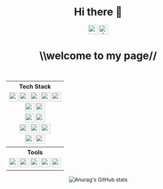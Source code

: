 

<div align="center">

 <h1>Hi there 👋</h1>

<a href="mailto:reba112119@gmail.com"><img alt="gmail-link" height="25" src="https://img.shields.io/badge/Gmail-d14836?style=flat-square&logo=Gmail&&logoColor=white"/></a>
<a href="https://velog.io/@coldline1125/posts"><img alt="vlog-link" height="25" src="https://img.shields.io/badge/Tech blog-20C997?style=flat-square&logo=Velog&&logoColor=white"/></a>

# \\\welcome to my page//

<br/>

 <table align="center">                      <!-- 기술스텍 테이블 -->
  <!--기술 스택-->
  <tr>
   <th>Tech Stack</th>
  </tr>
  <tr>
    <td align="center">
     <img src="https://img.shields.io/badge/Java-F8981D?style=flat-square&logo=java&logoColor=white" height=25px />
     <img src="https://img.shields.io/badge/JavaSelenium-43B02A?style=flat-square&logo=selenium&logoColor=white" height=25px />
     <img src="https://img.shields.io/badge/JavaScript-F7DF1E?style=flat-square&logo=javascript&logoColor=white" height=25px />
     <img src="https://img.shields.io/badge/HTML-E34F26?style=flat-square&logo=html5&logoColor=white" height="25px" />
     <img src="https://img.shields.io/badge/CSS-1572B6?style=flat-square&logo=css3&logoColor=white" height="25px" />
     <br>
     <img src="https://img.shields.io/badge/C%23-8E2A88?style=flat-square&logo=c-sharp&logoColor=white" height="25px" />
     <img src="https://img.shields.io/badge/C%23.Net-512BD4?style=flat-square&logo=dotnet&logoColor=white" height="25px" />
     <br>
     <img src="https://img.shields.io/badge/python-3776AB?style=flat-square&logo=python&logoColor=white" height="25px" />
     <img src="https://img.shields.io/badge/OpenCV-5C3EE8?style=flat-square&logo=opencv&logoColor=white" height="25px" />
     <br>
     <img src="https://img.shields.io/badge/Android-34A853?style=flat-square&logo=android&logoColor=white" height=25px />
     <img src="https://img.shields.io/badge/Kotlin-7F52FF?style=flat-square&logo=kotlin&logoColor=white" height=25px />
     <img src="https://img.shields.io/badge/XML-005FAD?style=flat-square&logo=xml&logoColor=white" height=25px />
     <br>
     <img src="https://img.shields.io/badge/Mysql-4479A1?style=flat-square&logo=mysql&logoColor=white" height=25px />
     <img src="https://img.shields.io/badge/Sqlite-003B57?style=flat-square&logo=sqlite&logoColor=white" height=25px />
    </td>
  </tr>

  <!--툴-->
  <tr>
   <th>Tools</th>
  </tr>
  <tr>
    <td align="center">
     <img src="https://img.shields.io/badge/Visual Studio-5C2D91?style=flat-square&logo&logoColor=white" height=25px />
     <img src="https://img.shields.io/badge/Visual Studio Code-0078D4?style=flat-square&logo&logoColor=white" height=25px />
     <img src="https://img.shields.io/badge/Eclipse IDE-2C2255?style=flat-square&logo=eclipseide&logoColor=white" height=25px />
     <img src="https://img.shields.io/badge/Unity-000000?style=flat-square&logo=Unity&logoColor=white" height=25px />
     <img src="https://img.shields.io/badge/Android Studio-3DDC84?style=flat-square&logo=androidstudio&logoColor=white" height=25px />     
  </tr>
</table>


![Anurag's GitHub stats](https://github-readme-stats.vercel.app/api?username=dasima1125&show_icons=true&theme=dracula)

</div>


